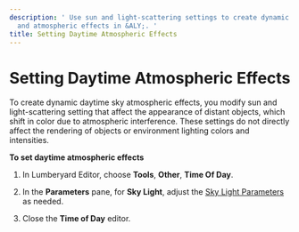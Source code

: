 ```yaml
---
description: ' Use sun and light-scattering settings to create dynamic day time sky
  and atmospheric effects in &ALY;. '
title: Setting Daytime Atmospheric Effects
---
```

# Setting Daytime Atmospheric Effects<a name="sky-day-atmosphere"></a>

To create dynamic daytime sky atmospheric effects, you modify sun and light\-scattering setting that affect the appearance of distant objects, which shift in color due to atmospheric interference\. These settings do not directly affect the rendering of objects or environment lighting colors and intensities\.

**To set daytime atmospheric effects**

1. In Lumberyard Editor, choose **Tools**, **Other**, **Time Of Day**\.

1. In the **Parameters** pane, for **Sky Light**, adjust the [Sky Light Parameters](sky-tod-parameters.md#sky-light-time-of-day-parameters) as needed\.

1. Close the **Time of Day** editor\.